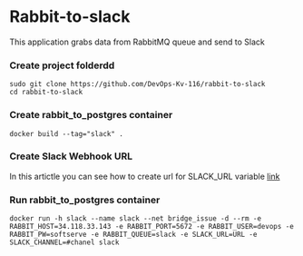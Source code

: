 # Rabbit-to-slack

This application grabs data from RabbitMQ queue and send to Slack


### Create project folderdd
    sudo git clone https://github.com/DevOps-Kv-116/rabbit-to-slack
    cd rabbit-to-slack

### Create rabbit_to_postgres container
	docker build --tag="slack" .

### Create Slack Webhook URL
In this artictle you can see how to create url for SLACK_URL variable [link](https://medium.com/@sharan.aadarsh/sending-notification-to-slack-using-python-8b71d4f622f3)

### Run rabbit_to_postgres container
	docker run -h slack --name slack --net bridge_issue -d --rm -e RABBIT_HOST=34.118.33.143 -e RABBIT_PORT=5672 -e RABBIT_USER=devops -e RABBIT_PW=softserve -e RABBIT_QUEUE=slack -e SLACK_URL=URL -e SLACK_CHANNEL=#chanel slack

